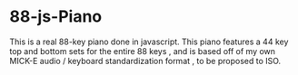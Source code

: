 # 88-js-Piano
This is a real 88-key piano done in javascript. This piano features a 44 key top and bottom sets for the entire 88 keys , and is based off of my own MICK-E audio / keyboard standardization format , to be proposed to ISO. 
